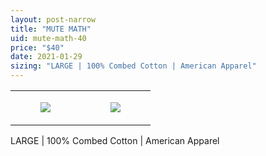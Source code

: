 ```yaml
---
layout: post-narrow
title: "MUTE MATH"
uid: mute-math-40
price: "$40"
date: 2021-01-29
sizing: "LARGE | 100% Combed Cotton | American Apparel"
---
```




<table style="width:100%;"><tr><td style="vertical-align:top;">
      <figure class="tmblr-full" data-orig-height="2048" data-orig-width="1365" data-orig-src="https://concertshirts.netlify.app/shirts/0528/0528-01.jpg"><img src="https://64.media.tumblr.com/5d4d5ca92135327a2a6b0e20884c330c/f5f76cdec352bddd-fc/s540x810/7e45504bc0c85f84329dbb796935173e1ce88c2c.jpg" data-orig-height="2048" data-orig-width="1365" data-orig-src="https://concertshirts.netlify.app/shirts/0528/0528-01.jpg"/></figure></td>
    <td style="vertical-align:top;">
      <figure class="tmblr-full" data-orig-height="2048" data-orig-width="1365" data-orig-src="https://concertshirts.netlify.app/shirts/0528/0528-02.jpg"><img src="https://64.media.tumblr.com/3275404099e34d78ab1c7911cd5ffbc9/f5f76cdec352bddd-f2/s540x810/390e35eb5ca0fec81a1bfe8296fc0e16a7774b46.jpg" data-orig-height="2048" data-orig-width="1365" data-orig-src="https://concertshirts.netlify.app/shirts/0528/0528-02.jpg"/></figure></td>
  </tr></table><p>
  LARGE | 100% Combed Cotton | American Apparel
</p>
